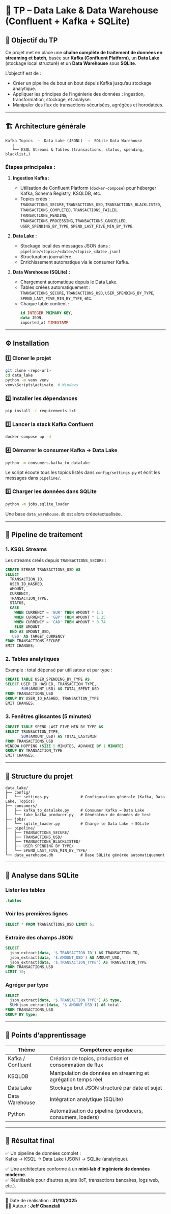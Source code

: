 # 🧠 TP – Data Lake & Data Warehouse (Confluent + Kafka + SQLite)

## 🎯 Objectif du TP
Ce projet met en place une **chaîne complète de traitement de données en streaming et batch**, basée sur **Kafka (Confluent Platform)**, un **Data Lake** (stockage local structuré) et un **Data Warehouse** sous **SQLite**.

L’objectif est de :  
- Créer un pipeline de bout en bout depuis Kafka jusqu’au stockage analytique.  
- Appliquer les principes de l’ingénierie des données : ingestion, transformation, stockage, et analyse.  
- Manipuler des flux de transactions sécurisées, agrégées et horodatées.

---

## 🏗️ Architecture générale

```text
Kafka Topics  →  Data Lake (JSONL)  →  SQLite Data Warehouse
   ↑
   └── KSQL Streams & Tables (transactions, status, spending, blacklist…)
```

### Étapes principales :
1. **Ingestion Kafka :**
   - Utilisation de Confluent Platform (`docker-compose`) pour héberger Kafka, Schema Registry, KSQLDB, etc.
   - Topics créés :  
     `TRANSACTIONS_SECURE`, `TRANSACTIONS_USD`, `TRANSACTIONS_BLACKLISTED`,  
     `TRANSACTIONS_COMPLETED`, `TRANSACTIONS_FAILED`, `TRANSACTIONS_PENDING`,  
     `TRANSACTIONS_PROCESSING`, `TRANSACTIONS_CANCELLED`,  
     `USER_SPENDING_BY_TYPE`, `SPEND_LAST_FIVE_MIN_BY_TYPE`.

2. **Data Lake :**
   - Stockage local des messages JSON dans :  
     `pipeline/<topic>/<date>/<topic>_<date>.jsonl`
   - Structuration journalière.
   - Enrichissement automatique via le consumer Kafka.

3. **Data Warehouse (SQLite) :**
   - Chargement automatique depuis le Data Lake.
   - Tables créées automatiquement :  
     `TRANSACTIONS_SECURE`, `TRANSACTIONS_USD`, `USER_SPENDING_BY_TYPE`,  
     `SPEND_LAST_FIVE_MIN_BY_TYPE`, etc.
   - Chaque table contient :
     ```sql
     id INTEGER PRIMARY KEY,
     data JSON,
     imported_at TIMESTAMP
     ```

---

## ⚙️ Installation

### 1️⃣ Cloner le projet
```bash
git clone <repo-url>
cd data_lake
python -m venv venv
venv\Scripts\activate  # Windows
```

### 2️⃣ Installer les dépendances
```bash
pip install -r requirements.txt
```

### 3️⃣ Lancer la stack Kafka Confluent
```bash
docker-compose up -d
```

### 4️⃣ Démarrer le consumer Kafka → Data Lake
```bash
python -m consumers.kafka_to_datalake
```

Le script écoute tous les topics listés dans `config/settings.py` et écrit les messages dans `pipeline/`.

### 5️⃣ Charger les données dans SQLite
```bash
python -m jobs.sqlite_loader
```

Une base `data_warehouse.db` est alors créée/actualisée.

---

## 🔄 Pipeline de traitement

### **1. KSQL Streams**
Les streams créés depuis `TRANSACTIONS_SECURE` :
```sql
CREATE STREAM TRANSACTIONS_USD AS
SELECT
  TRANSACTION_ID,
  USER_ID_HASHED,
  AMOUNT,
  CURRENCY,
  TRANSACTION_TYPE,
  STATUS,
  CASE
    WHEN CURRENCY = 'EUR' THEN AMOUNT * 1.1
    WHEN CURRENCY = 'GBP' THEN AMOUNT * 1.25
    WHEN CURRENCY = 'CAD' THEN AMOUNT * 0.74
    ELSE AMOUNT
  END AS AMOUNT_USD,
  'USD' AS TARGET_CURRENCY
FROM TRANSACTIONS_SECURE
EMIT CHANGES;
```

### **2. Tables analytiques**
Exemple : total dépensé par utilisateur et par type :
```sql
CREATE TABLE USER_SPENDING_BY_TYPE AS
SELECT USER_ID_HASHED, TRANSACTION_TYPE,
       SUM(AMOUNT_USD) AS TOTAL_SPENT_USD
FROM TRANSACTIONS_USD
GROUP BY USER_ID_HASHED, TRANSACTION_TYPE
EMIT CHANGES;
```

### **3. Fenêtres glissantes (5 minutes)**
```sql
CREATE TABLE SPEND_LAST_FIVE_MIN_BY_TYPE AS
SELECT TRANSACTION_TYPE,
       SUM(AMOUNT_USD) AS TOTAL_LAST5MIN
FROM TRANSACTIONS_USD
WINDOW HOPPING (SIZE 5 MINUTES, ADVANCE BY 1 MINUTE)
GROUP BY TRANSACTION_TYPE
EMIT CHANGES;
```

---

## 🧩 Structure du projet

```text
data_lake/
├── config/
│   └── settings.py              # Configuration générale (Kafka, Data Lake, Topics)
├── consumers/
│   ├── kafka_to_datalake.py     # Consumer Kafka → Data Lake
│   └── fake_kafka_producer.py   # Générateur de données de test
├── jobs/
│   └── sqlite_loader.py         # Charge le Data Lake → SQLite
├── pipeline/
│   ├── TRANSACTIONS_SECURE/
│   ├── TRANSACTIONS_USD/
│   ├── TRANSACTIONS_BLACKLISTED/
│   ├── USER_SPENDING_BY_TYPE/
│   └── SPEND_LAST_FIVE_MIN_BY_TYPE/
└── data_warehouse.db            # Base SQLite générée automatiquement
```

---

## 🧮 Analyse dans SQLite

### Lister les tables
```sql
.tables
```

### Voir les premières lignes
```sql
SELECT * FROM TRANSACTIONS_USD LIMIT 5;
```

### Extraire des champs JSON
```sql
SELECT
  json_extract(data, '$.TRANSACTION_ID') AS TRANSACTION_ID,
  json_extract(data, '$.AMOUNT_USD') AS AMOUNT_USD,
  json_extract(data, '$.TRANSACTION_TYPE') AS TRANSACTION_TYPE
FROM TRANSACTIONS_USD
LIMIT 10;
```

### Agréger par type
```sql
SELECT
  json_extract(data, '$.TRANSACTION_TYPE') AS type,
  SUM(json_extract(data, '$.AMOUNT_USD')) AS total
FROM TRANSACTIONS_USD
GROUP BY type;
```

---

## 🧠 Points d’apprentissage

| Thème | Compétence acquise |
|-------|--------------------|
| Kafka / Confluent | Création de topics, production et consommation de flux |
| KSQLDB | Manipulation de données en streaming et agrégation temps réel |
| Data Lake | Stockage brut JSON structuré par date et sujet |
| Data Warehouse | Intégration analytique (SQLite) |
| Python | Automatisation du pipeline (producers, consumers, loaders) |

---

## 🏁 Résultat final

✅ Un pipeline de données complet :  
Kafka → KSQL → Data Lake (JSON) → SQLite (analytique).

✅ Une architecture conforme à un **mini-lab d’ingénierie de données moderne**.  
✅ Réutilisable pour d’autres sujets (IoT, transactions bancaires, logs web, etc.).

---

📅 Date de réalisation : **31/10/2025**  
👨‍💻 Auteur : **Jeff Gbanziali**
